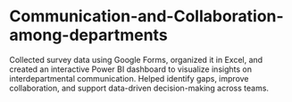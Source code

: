 # Communication-and-Collaboration-among-departments
Collected survey data using Google Forms, organized it in Excel, and created an interactive Power BI dashboard to visualize insights on interdepartmental communication. Helped identify gaps, improve collaboration, and support data-driven decision-making across teams.
